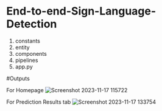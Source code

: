 # End-to-end-Sign-Language-Detection

1. constants
2. entity
3. components
4. pipelines
5. app.py




#Outputs

For Homepage
![Screenshot 2023-11-17 115722](https://github.com/ShubhamMohanty680/End-to-end-Sign-Language-Detection/assets/101620532/257119b4-38db-4a4b-820b-1b961027df79)


For Prediction Results tab
![Screenshot 2023-11-17 133754](https://github.com/ShubhamMohanty680/End-to-end-Sign-Language-Detection/assets/101620532/3e8d2ed5-95f5-4878-bb30-3b17f9ab0495)


